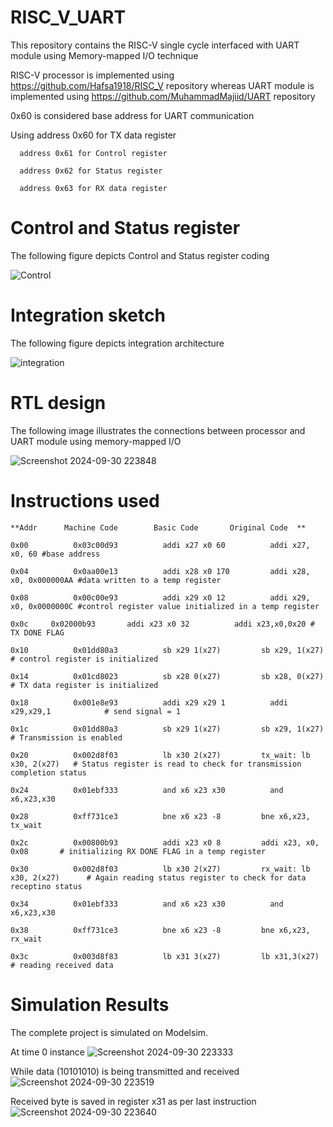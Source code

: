 # RISC_V_UART

This repository contains the RISC-V single cycle interfaced with UART module using Memory-mapped I/O technique

RISC-V processor is implemented using https://github.com/Hafsa1918/RISC_V repository whereas UART module is implemented using https://github.com/MuhammadMajiid/UART repository

0x60 is considered base address for UART communication 

Using address 0x60 for TX data register

      address 0x61 for Control register
      
      address 0x62 for Status register
      
      address 0x63 for RX data register

# Control and Status register
The following figure depicts Control and Status register coding

![Control](https://github.com/user-attachments/assets/33e9dd96-ea69-43a5-8f2c-abe91ff4cb10)


# Integration sketch

The following figure depicts integration architecture

![integration](https://github.com/user-attachments/assets/9d6d8e04-bb5a-43e1-9c3a-f45fcd8046a5)


# RTL design
The following image illustrates the connections between processor and UART module using memory-mapped I/O

![Screenshot 2024-09-30 223848](https://github.com/user-attachments/assets/ca77b327-3606-41c0-a90a-f7bb4cae76b1)


# Instructions used

    **Addr	    Machine Code	    Basic Code	     Original Code	**

    0x00	      0x03c00d93	      addi x27 x0 60	      addi x27, x0, 60 #base address

    0x04	      0x0aa00e13	      addi x28 x0 170	      addi x28, x0, 0x000000AA #data written to a temp register

    0x08	      0x00c00e93	      addi x29 x0 12    	  addi x29, x0, 0x0000000C #control register value initialized in a temp register

    0x0c     0x02000b93    	  addi x23 x0 32    	  addi x23,x0,0x20 # TX DONE FLAG 

    0x10	      0x01dd80a3    	  sb x29 1(x27)	        sb x29, 1(x27)         # control register is initialized

    0x14	      0x01cd8023	      sb x28 0(x27)	        sb x28, 0(x27)         # TX data register is initialized

    0x18	      0x001e8e93    	  addi x29 x29 1    	  addi x29,x29,1            # send signal = 1

    0x1c	      0x01dd80a3	      sb x29 1(x27)    	    sb x29, 1(x27)          # Transmission is enabled

    0x20	      0x002d8f03    	  lb x30 2(x27)	        tx_wait: lb x30, 2(x27)   # Status register is read to check for transmission completion status

    0x24	      0x01ebf333	      and x6 x23 x30    	  and x6,x23,x30

    0x28	      0xff731ce3    	  bne x6 x23 -8	        bne x6,x23, tx_wait      

    0x2c	      0x00800b93	      addi x23 x0 8	        addi x23, x0, 0x08       # initializing RX DONE FLAG in a temp register

    0x30	      0x002d8f03	      lb x30 2(x27)	        rx_wait: lb x30, 2(x27)      # Again reading status register to check for data receptino status

    0x34	      0x01ebf333    	  and x6 x23 x30    	  and x6,x23,x30

    0x38	      0xff731ce3	      bne x6 x23 -8	        bne x6,x23, rx_wait

    0x3c	      0x003d8f83	      lb x31 3(x27)	        lb x31,3(x27)                # reading received data


# Simulation Results

The complete project is simulated on Modelsim.

At time 0 instance
![Screenshot 2024-09-30 223333](https://github.com/user-attachments/assets/5d7ebabd-8f1f-4f23-ac17-d698ce60b076)


While data (10101010) is being transmitted and received
![Screenshot 2024-09-30 223519](https://github.com/user-attachments/assets/3838ec3c-cb2f-4f37-a10a-b2978b1e9aef)


Received byte is saved in register x31 as per last instruction
![Screenshot 2024-09-30 223640](https://github.com/user-attachments/assets/1986dcc8-0e8d-4ca6-a6ac-c7c00911a119)


